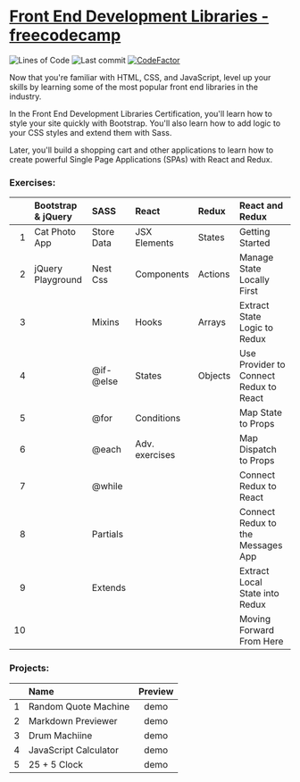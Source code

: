 # [Front End Development Libraries - freecodecamp](https://www.freecodecamp.org/learn/front-end-development-libraries/)
![Lines of Code](https://img.shields.io/tokei/lines/github.com/Krasipeace/Front-End-Development-Libraries---freecodecamp)
![Last commit](https://img.shields.io/github/last-commit/Krasipeace/Front-End-Development-Libraries---freecodecamp)
[![CodeFactor](https://www.codefactor.io/repository/github/krasipeace/front-end-development-libraries---freecodecamp/badge)](https://www.codefactor.io/repository/github/krasipeace/front-end-development-libraries---freecodecamp)

Now that you're familiar with HTML, CSS, and JavaScript, level up your skills by learning some of the most popular front end libraries in the industry.

In the Front End Development Libraries Certification, you'll learn how to style your site quickly with Bootstrap. You'll also learn how to add logic to your CSS styles and extend them with Sass.

Later, you'll build a shopping cart and other applications to learn how to create powerful Single Page Applications (SPAs) with React and Redux.

### Exercises:

| | Bootstrap & jQuery | SASS | React | Redux | React and Redux |  
| ---: | :--- | :--- | :--- | :--- | :--- | 
| 1 | Cat Photo App |  Store Data | JSX Elements | States | Getting Started | 
| 2 | jQuery Playground | Nest Css | Components  | Actions | Manage State Locally First |
| 3 |         | Mixins    | Hooks | Arrays | Extract State Logic to Redux |
| 4 |         | @if-@else | States | Objects | Use Provider to Connect Redux to React |
| 5 |         | @for      | Conditions     |      | Map State to Props |
| 6 |         | @each     | Adv. exercises |      | Map Dispatch to Props |
| 7 |         | @while    |      |      | Connect Redux to React |
| 8 |         | Partials  |      |      | Connect Redux to the Messages App |
| 9 |         | Extends   |      |      | Extract Local State into Redux |
| 10 |        |           |      |      | Moving Forward From Here |



### Projects:
|  | Name | Preview |
| ---: | :--- | :---: |
| 1 | Random Quote Machine  | demo |
| 2 | Markdown Previewer    | demo |
| 3 | Drum Machiine         | demo |
| 4 | JavaScript Calculator | demo |
| 5 | 25 + 5 Clock          | demo |